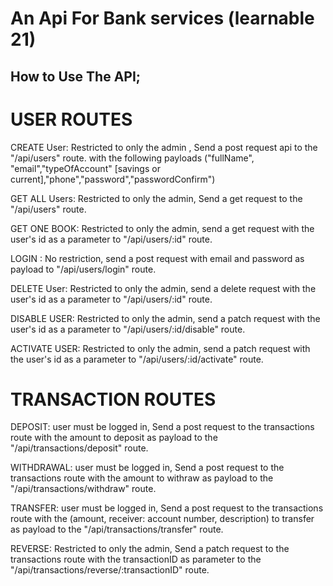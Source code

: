 # An Api For Bank services (learnable 21)


## How to Use The API;


# USER ROUTES


CREATE User: Restricted to only the admin , Send a post request api to the "/api/users" route. with the following payloads ("fullName", "email","typeOfAccount" [savings or current],"phone","password","passwordConfirm")

GET ALL Users: Restricted to only the admin, Send a get request to the "/api/users" route.

GET ONE BOOK: Restricted to only the admin, send a get request with the user's id as a parameter  to "/api/users/:id" route.

LOGIN : No restriction, send a post request with email and password as payload  to "/api/users/login" route. 

DELETE User: Restricted to only the admin, send a delete request with the user's id as a parameter  to "/api/users/:id" route.

DISABLE USER: Restricted to only the admin, send a patch request with the user's id as a parameter  to "/api/users/:id/disable" route.

ACTIVATE USER: Restricted to only the admin, send a patch request with the user's id as a parameter  to "/api/users/:id/activate" route.

# TRANSACTION ROUTES


DEPOSIT: user must be logged in, Send a post request to the transactions route with the amount to deposit as payload  to the "/api/transactions/deposit" route.

WITHDRAWAL: user must be logged in, Send a post request to the transactions route with the amount to withraw as payload  to the "/api/transactions/withdraw" route.

TRANSFER: user must be logged in, Send a post request to the transactions route with the (amount, receiver: account number, description) to transfer as payload to the "/api/transactions/transfer" route.

REVERSE: Restricted to only the admin, Send a patch request to the transactions route with the transactionID as parameter to the "/api/transactions/reverse/:transactionID" route.

